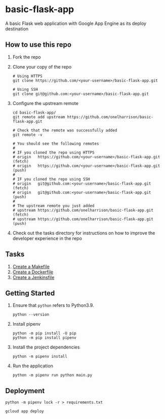 # basic-flask-app

A basic Flask web application with Google App Engine as its deploy destination

## How to use this repo

1. Fork the repo

2. Clone your copy of the repo
    ```
    # Using HTTPS
    git clone https://github.com/<your-username>/basic-flask-app.git

    # Using SSH
    git clone git@github.com:<your-username>/basic-flask-app.git
    ```

3. Configure the upstream remote
    ```
    cd basic-flask-app/
    git remote add upstream https://github.com/onelharrison/basic-flask-app.git

    # Check that the remote was successfully added
    git remote -v

    # You should see the following remotes
    #
    # IF you cloned the repo using HTTPS
    # origin   https://github.com/<your-username>/basic-flask-app.git (fetch)
    # origin   https://github.com/<your-username>/basic-flask-app.git (push)
    #
    # IF you cloned the repo using SSH
    # origin   git@github.com:<your-username>/basic-flask-app.git (fetch)
    # origin   git@github.com:<your-username>/basic-flask-app.git (push)
    #
    # The upstream remote you just added
    # upstream https://github.com/onelharrison/basic-flask-app.git (fetch)
    # upstream https://github.com/onelharrison/basic-flask-app.git (push)
    ```

4. Check out the tasks directory for instructions on how to improve the developer experience in the repo

## Tasks

1. [Create a Makefile](/tasks/create_a_makefile.md)
2. [Create a Dockerfile](/tasks/create_a_dockerfile.md)
3. [Create a Jenkinsfile](/tasks/create_a_jenkinsfile.md)

## Getting Started

1. Ensure that `python` refers to Python3.9.
   ```
   python --version
   ```

2. Install pipenv
    ```
    python -m pip install -U pip
    python -m pip install pipenv
    ```
3. Install the project dependencies
    ```
    python -m pipenv install
    ```
4. Run the application
    ```
    python -m pipenv run python main.py
    ```

## Deployment

```
python -m pipenv lock -r > requirements.txt

gcloud app deploy
```
